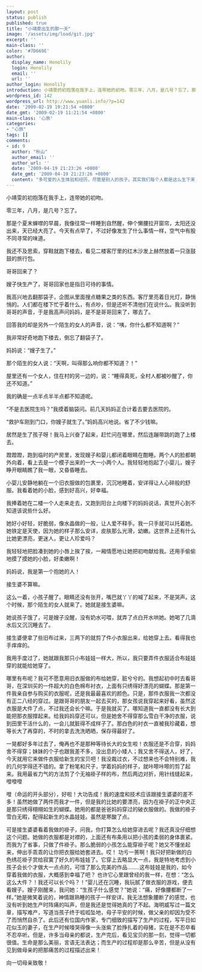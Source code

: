 ```yaml
---
layout: post
status: publish
published: true
title: "小靖雯出生的那一天"
image: '/assets/img/load/git.jpg'
excerpt: ''
main-class: ''
color: '#7D669E'
author:
  display_name: Honolily
  login: Honolily
  email: ''
  url: ''
author_login: Honolily
introduction: 小靖雯的初抱落在我手上，连带她的初吻。零三年，八月，是几号？忘了。那是个夏末蝉噤的早晨，我像往常一样睡到自然醒，伸个懒腰拉开窗帘，太阳还没出来，天已经大亮了。今天有点早了，不过好像发生了什么事情一样，空气中有股不同寻常的味道。我还不及思索，穿鞋就跑下楼去，看见二楼客厅里的红木沙发上赫然放着一只涨鼓鼓的旅行包。哥哥回来了？
wordpress_id: 142
wordpress_url: http://www.yuanli.info/?p=142
date: '2009-02-19 19:21:54 +0800'
date_gmt: '2009-02-19 11:21:54 +0800'
main-class: '心旅'
categories:
- "心旅"
tags: []
comments:
- id: 9
  author: "秋山"
  author_email: ''
  author_url: ''
  date: '2009-04-19 21:23:26 +0800'
  date_gmt: '2009-04-19 21:23:26 +0800'
  content: "多可爱的人生体验和经历，尽管是别人的孩子。其实我们每个人都是这么生下来，被人惊喜和爱护过的。问候！"
---
```


小靖雯的初抱落在我手上，连带她的初吻。

零三年，八月，是几号？忘了。

那是个夏末蝉噤的早晨，我像往常一样睡到自然醒，伸个懒腰拉开窗帘，太阳还没出来，天已经大亮了。今天有点早了，不过好像发生了什么事情一样，空气中有股不同寻常的味道。

我还不及思索，穿鞋就跑下楼去，看见二楼客厅里的红木沙发上赫然放着一只涨鼓鼓的旅行包。

哥哥回来了？

嫂子快生产了，哥哥回家也是指日可待的事情。

我高兴地去翻那袋子，企图从里面搜点糖果之类的东西。客厅里亮着日光灯，静悄悄的。人们都在楼下忙乎着什么，有点吵，但是还听不清他们在说什么。我没听到哥哥的声音，于是我高声问妈妈，是不是哥哥回来了，哪去了。

回答我的却是另外一个陌生的女人的声音，说：&ldquo;咦，你什么都不知道啊？&rdquo;

我非常好奇地跑下楼去，倒忘了翻袋子了。

妈妈说：&ldquo;嫂子生了。&rdquo;

那个陌生的女人说：&ldquo;天啊，叫得那么响你都不知道？！&rdquo;

屋里还有一个女人，住在村的另一边的，说：&ldquo;睡得真死，全村人都被吵醒了，你还不知道。&rdquo;

我的确是一点半点半半点都不知道呢。

&ldquo;不是去医院生吗？&rdquo;我摸着脑袋问。前几天妈妈正合计着去要去医院的。

&ldquo;救护车刚到门口，你嫂子就生了。&rdquo;妈妈高兴地说。省了不少钱嘛。

居然是生了孩子呀！我马上兴奋了起来，赶忙问在哪里，然后连蹦带跳的跑了上楼去。

蹬蹬蹬，跑到临时的产房里，发现嫂子和婴儿都闭着眼睛在酣睡。两个人的脸都朝外向着，看上去是一个模子出来的一大一小两个人。我轻轻地抱起了小婴儿，嫂子睁开眼睛瞧了我一眼，又昏昏睡去。

小婴儿安静地躺在一个旧衣服做的包裹里，沉沉地睡着，安详得让人心碎般的舒服。我看着她的小脸，感到好高兴，好幸福。

我捧着她在二楼一个人走来走去，又跑到阳台上向楼下的妈妈说话，真觉开心到不知道该说些什么好。

她好小好轻，好脆弱，像水晶做的一般，让人爱不释手。我一只手就可以托着她。她铁定是天使，因为她的样子那么安详，皮肤那么光滑，幼嫩。这世界上还有什么比她更漂亮，更迷人，更让人珍爱吗？

我轻轻地把脸凑到她的小唇上挨了挨，一厢情愿地让她把初吻献给我。还用手偷偷地摸了摸她的小脸，好柔嫩啊！

妈妈说，我是第一个抱她的人！

接生婆不算嘛。

这么一着，小孩子醒了。眼睛还没有张开，嘴巴就丫丫的喊了起来，不是哭声。这个时候，那个陌生的女人就来了。她就是接生婆嘛。

她说孩子饿了，可是嫂子没醒，没有奶水可喂，就弄了点白开水哄她。她喝了几滴水后又沉沉睡去了。

接生婆便拿了些旧布过来，三两下的就剪了件小衣服出来，给她穿上去。看得我也手痒痒的。

我用手度过了，她就跟我那只小布娃娃一样大，所以，我只要弄件衣服适合布娃娃穿的就能给她穿了。

哪里有布呢？我可不愿意用旧衣服做的布给她穿，脏兮兮的。我想起初中时去看哥哥，在深圳买的一件超大的白色棉布衬衣，上面有只绣得好漂亮的蝴蝶。那是第一件我亲自参与购买的衣服呢，还是我最最喜欢的颜色。只是，那件衣服我一次都没有正二八经的穿过。是跟哥哥的朋友一起去买的，那女孩说我穿起来好看，虽然这衣服是大件了点，不过我还会长个嘛。于是我就买了。哪知道我一直都没有长大到能把那衣服撑起来。给我妈妈穿还可以，但是她舍不得穿那么雪白干净的衣服，说到田里干活什么的，一会儿就脏得不成样子了。那白色的衬衣一直被我珍藏着，想等长大了再穿的，不时的拿去洗洗晒晒，保存得最好了。

一晃都好多年过去了，俺再也不是那种等待长大的女生啦！衣服还是不合穿，妈妈舍不得穿；妹妹的个子也跟我差不多，没出息的小矮人；我又舍不得送人，好了，今天就用它来做件衣服给新生的宝贝吧！我没裁过衣，不过想来也不会特别难，我的几何学得还不错的。拿了粉笔和尺子，学着妈妈的样子，就咔嚓咔嚓的剪了起来。我用最省力气的方法剪了个无袖褂子样的布，然后两边对折，用针线缝起来，噔噔噔

噔（命运的开头部分），好啦！大功告成！我的速度和技术应该跟接生婆婆的差不多！虽然她做了两件而我才一件，但是我的比她的要漂亮，因为在褂子的正中央正是那只绣得栩栩如生的蝴蝶。她用的都是爸爸妈妈穿过的破衣服做的。我做的褂子雪白无暇，配得起新生的水晶娃娃。虽然是寒酸了点。

可是接生婆婆看着我做的褂子，问我，你打算怎么给她穿进去呢？我还真没仔细想这个问题。她做的衣服都是对襟的，上面还有布条用以把小孩的柔弱的身体裹紧。而我为了省事，只做了件褂子。那么脆弱的小孩怎么能穿褂子呢？她又不懂坐起来，伸出手乖乖的让你把衣服给她套进去。哎！ 功亏一篑啊！我只好把新做的白色绣花褂子赏给寂寞了好久的布娃娃了。它穿上去略显大一点，我是特地考虑到小孩子会长个才做大一点点的，可惜了那么完美的作品&hellip;&hellip;..这布娃娃是我的，如今穿着我做的衣服，大概感到幸福了吧？ 也许它心里跟曾经的我一样，在想：&ldquo;怎么这么大件？！我还可以长个吗？！&rdquo;婴儿还在沉睡，我玩腻了做衣服的游戏，便去看嫂子。嫂子刚醒来，我问她：&ldquo;生孩子什么感觉？&rdquo;她说：&ldquo;痛，好像腰都断了一样。&rdquo;她是微笑着说的，神情跟熟睡的孩子一样安详。我无法想象腰断了的感觉，也没有听到她生产时阵痛的叫声，但是我还是觉得她真的了不起。海明威写过一篇文章，描写难产，写道当孩子终于呱呱坠地，母子平安的时候，做父亲的却因为受不了而悄然自杀了。此后还有位国内作家，专门细致的描写了生产的过程，写平日如花似玉的妻子，在生产时候嚎哭得像一头涨紫了脸挣扎着的母猪，实在是不忍卒看不忍卒听。但是，许多当母亲的都说，生产完后，看见宝贝的那一刻，觉得一切都很值。生命是那么美丽，言语无法表达；而生产的过程却是那么辛苦，但是从没有见到做母亲的把那痛苦的过程描述出来！

向一切母亲致敬！&nbsp;&nbsp;

